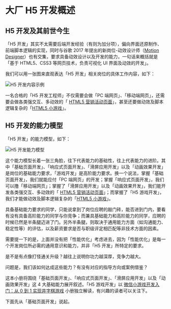 # 大厂 H5 开发概述

## H5 开发及其前世今生
「H5 开发」其实不太需要后端开发经验（有则为加分项），偏向界面还原制作、前端脚本逻辑的实现，同时与谷歌 2017 年提出的新岗位-动效设计师（[Motion Designer](https://design.google/jobs/motion-designer/)）也有交集，要求具备动效设计以及开发的能力，一句话来概括就是「基于 HTML5、CSS3 等网页技术，负责可视化 UI 界面及动效的开发」。

我们可以用一张图来直观表达「H5 开发」相关岗位的具体工作内容，如下：

![H5 开发内容示例](https://user-gold-cdn.xitu.io/2018/3/2/161e63ab485d5a19?w=1782&h=782&f=jpeg&s=221147)

一名合格的「H5 开发工程师」不仅需要会做「PC 端网页」、「移动端网页」，还需要会做各类强交互、多动效的「 [HTML5 营销活动页面](https://cases.aotu.io/)」，甚至还要做动效及脚本逻辑复杂的「[HTML5 小游戏](https://cases.aotu.io/cates/%E6%B8%B8%E6%88%8F%E5%9E%8B/index.html)」。

## H5 开发的能力模型

「H5 开发」的能力模型，如下：

![H5 开发能力模型](https://user-gold-cdn.xitu.io/2018/3/6/161f90458e69df9b?w=1442&h=536&f=jpeg&s=38516)

这个能力模型长着一张三角脸，往下代表能力的基础性，往上代表能力的进阶。其中「基础页面开发」、「响应式页面开发」、「滑屏应用开发」以及「动画效果开发」是岗位的基础能力要求，「游戏开发」是高阶能力要求。换一个说法，掌握「基础页面开发」，我们就能应付「PC 端网页」的开发；掌握「响应式页面开发」，我们可以撸「移动端网页」；掌握了「滑屏应用开发」以及「动画效果开发」，我们能开发各类强交互、多动效的「 [HTML5 营销活动页面](https://cases.aotu.io/)」；而掌握了「H5 游戏开发」，我们才能做动效及脚本逻辑复杂的「[HTML5 小游戏](https://cases.aotu.io/cates/%E6%B8%B8%E6%88%8F%E5%9E%8B/index.html)」。

具备基础能力要求的同学，只能说拿到了岗位应聘的敲门砖，能否进到门内，要看有没有具备高阶能力的同学与你竞争；而兼具基础能力和高阶能力的同学，应聘的时候已然是半条腿迈进了门。另外半条腿，则取决于通用能力方面（如沟通能力、稳定性等）的评估，以及薪资要求是否与职级评定相匹配等非技术方面的因素。

需要提一下的是，上面并没有把「性能优化」考虑进去，因为「性能优化」是每一个开发岗位所必需的通用意识和能力，并非「H5 开发」所特定的要求。

是不是有点像打怪通关升级？越往上说明你功力越深厚，竞争力越大。

问题是，我们该如何达成这些能力？有没有对应的指导方向或案例借鉴？

这本小册将围绕「基础页面开发」、「响应式页面开发」、「滑屏应用开发」以及「动画效果开发」这 4 大基础能力展开叙述。「H5 游戏开发」以 [微信小游戏开发入门：从 0 到 1 实现井字棋游戏](https://juejin.im/book/5b7be023e51d4538850305d0/section/5b7be024e51d45389400165b) 小册独立解读，有兴趣的读者可以关注下。

下面先从「基础页面开发」说起。